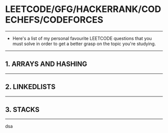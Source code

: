 # LEETCODE/GFG/HACKERRANK/CODECHEFS/CODEFORCES
---

* Here's a list of my personal favourite LEETCODE questions that you must solve in order to get a better grasp on the topic you're studying.
---

## 1. ARRAYS AND HASHING
---
## 2. LINKEDLISTS
---
## 3. STACKS
---
dsa
